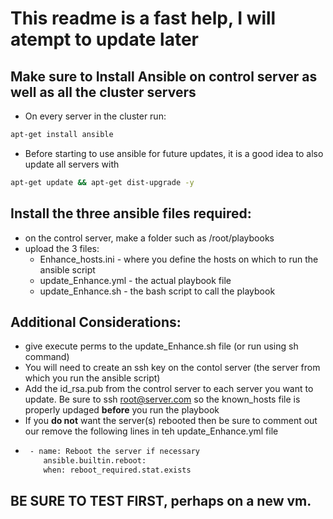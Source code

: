 # This readme is a fast help, I will atempt to update later
## Make sure to Install Ansible on control server as well as all the cluster servers
- On every server in the cluster run:
```bash
apt-get install ansible 
```
- Before starting to use ansible for future updates, it is a good idea to also update all servers with
```bash
apt-get update && apt-get dist-upgrade -y
```

## Install the three ansible files required:
- on the control server, make a folder such as /root/playbooks
- upload the 3 files: 
  - Enhance_hosts.ini - where you define the hosts on which to run the ansible script
  - update_Enhance.yml - the actual playbook file
  - update_Enhance.sh - the bash script to call the playbook
 

## Additional Considerations:
- give execute perms to the update_Enhance.sh file (or run using sh command)
- You will need to create an ssh key on the contol server (the server from which you run the ansible script)
- Add the id_rsa.pub from the control server to each server you want to update. Be sure to ssh root@server.com so the known_hosts file is properly updaged **before** you run the playbook
- If you **do not** want the server(s) rebooted then be sure to comment out our remove the following lines in teh update_Enhance.yml file
- ```bash
   - name: Reboot the server if necessary
      ansible.builtin.reboot:
      when: reboot_required.stat.exists
  ```

  
## BE SURE TO TEST FIRST, perhaps on a new vm.
